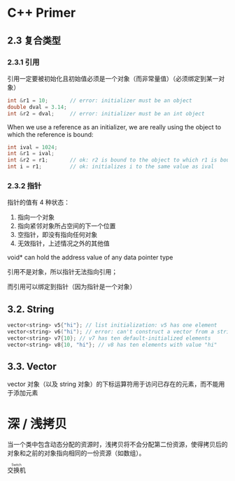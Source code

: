 # C++ Primer
## 2.3 复合类型
### 2.3.1 引用
引用一定要被初始化且初始值必须是一个对象（而非常量值）（必须绑定到某一对象）
```cpp
int &r1 = 10;       // error: initializer must be an object
double dval = 3.14;
int &r2 = dval;     // error: initializer must be an int object
```
When we use a reference as an initializer, we are really using the object to which the reference is bound:
```cpp
int ival = 1024;
int &r1 = ival;
int &r2 = r1;       // ok: r2 is bound to the object to which r1 is bound, i.e., to ival
int i = r1;         // ok: initializes i to the same value as ival
```
### 2.3.2 指针
指针的值有 4 种状态：
1. 指向一个对象
2. 指向紧邻对象所占空间的下一个位置
3. 空指针，即没有指向任何对象
4. 无效指针，上述情况之外的其他值

void* can hold the address value of any data pointer type

引用不是对象，所以指针无法指向引用；

而引用可以绑定到指针（因为指针是一个对象）

## 3.2. String
```cpp
vector<string> v5{"hi"}; // list initialization: v5 has one element
vector<string> v6("hi"); // error: can't construct a vector from a string literal
vector<string> v7{10}; // v7 has ten default-initialized elements
vector<string> v8{10, "hi"}; // v8 has ten elements with value "hi"
```

## 3.3. Vector
vector 对象（以及 string 对象）的下标运算符用于访问已存在的元素，而不能用于添加元素


# 深 / 浅拷贝
当一个类中包含动态分配的资源时，浅拷贝将不会分配第二份资源，使得拷贝后的对象和之前的对象指向相同的一份资源（如数组）。

<ruby>交换机<rt>Switch</rt></ruby>